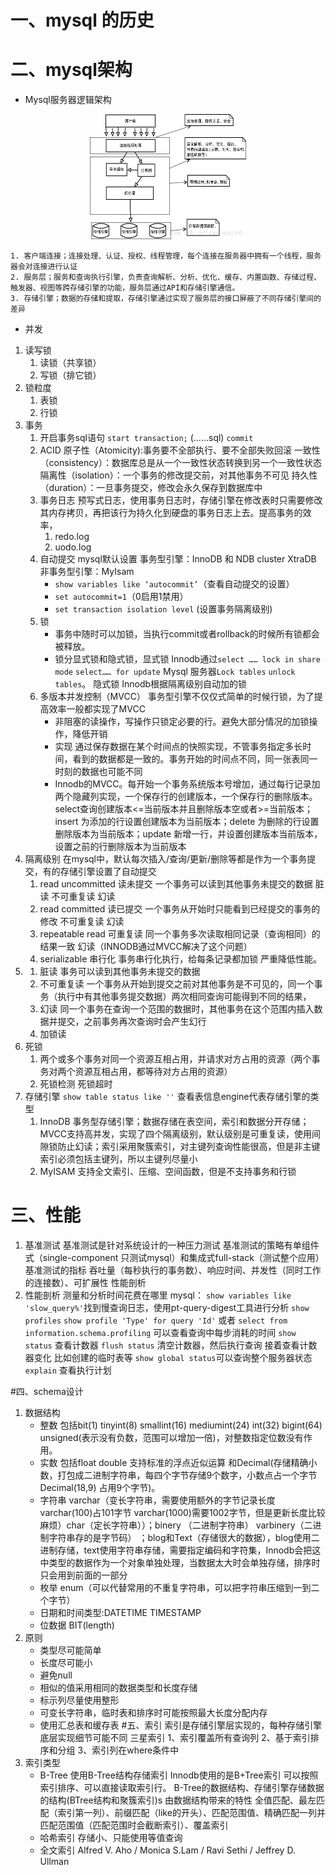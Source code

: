 # 一、mysql 的历史
# 二、mysql架构
* Mysql服务器逻辑架构

<div align=center>
<img src="picture/mysql逻辑架构图.png" height="200" width="250" alt="mysql服务器逻辑架构图">
    </div>

    1. 客户端连接；连接处理、认证、授权、线程管理，每个连接在服务器中拥有一个线程，服务器会对连接进行认证
    2. 服务层；服务和查询执行引擎，负责查询解析、分析、优化、缓存、内置函数、存储过程、触发器、视图等跨存储引擎的功能，服务层通过API和存储引擎通信。
    3. 存储引擎；数据的存储和提取，存储引擎通过实现了服务层的接口屏蔽了不同存储引擎间的差异
* 并发
1. 读写锁
    1. 读锁（共享锁）
    2. 写锁（排它锁）
2. 锁粒度
    1. 表锁
    2. 行锁
3. 事务
    1. 开启事务sql语句
    `start transaction;`
    (……sql)
    `commit`
    2. ACID
    原子性（Atomicity):事务要不全部执行、要不全部失败回滚
    一致性（consistency）：数据库总是从一个一致性状态转换到另一个一致性状态
    隔离性（isolation）：一个事务的修改提交前，对其他事务不可见
    持久性（duration）：一旦事务提交，修改会永久保存到数据库中
    3. 事务日志 预写式日志，使用事务日志时，存储引擎在修改表时只需要修改其内存拷贝，再把该行为持久化到硬盘的事务日志上去。提高事务的效率，
        1. redo.log 
        2. uodo.log
    4. 自动提交 mysql默认设置 事务型引擎：InnoDB 和 NDB cluster XtraDB 非事务型引擎：MyIsam
        * `show variables like ‘autocommit’`（查看自动提交的设置） 
        * `set autocommit=1`（0启用1禁用）
        * `set transaction isolation level` (设置事务隔离级别)
    5. 锁  
        * 事务中随时可以加锁，当执行commit或者rollback的时候所有锁都会被释放。
        * 锁分显式锁和隐式锁，显式锁 Innodb通过`select …… lock in share mode` `select…… for update` Mysql 服务器`Lock tables` `unlock tables`。 隐式锁 Innodb根据隔离级别自动加的锁
    6. 多版本并发控制（MVCC） 事务型引擎不仅仅式简单的时候行锁，为了提高效率一般都实现了MVCC
        * 非阻塞的读操作，写操作只锁定必要的行。避免大部分情况的加锁操作，降低开销
        * 实现 通过保存数据在某个时间点的快照实现，不管事务指定多长时间，看到的数据都是一致的。事务开始的时间点不同，同一张表同一时刻的数据也可能不同
        * Innodb的MVCC。每开始一个事务系统版本号增加，通过每行记录加两个隐藏列实现，一个保存行的创建版本，一个保存行的删除版本。select查询创建版本<=当前版本并且删除版本空或者>=当前版本；insert 为添加的行设置创建版本为当前版本；delete 为删除的行设置删除版本为当前版本；update 新增一行，并设置创建版本当前版本，设置之前的行删除版本为当前版本
4. 隔离级别
   在mysql中，默认每次插入/查询/更新/删除等都是作为一个事务提交，有的存储引擎设置了自动提交
    1. read uncommitted 读未提交  一个事务可以读到其他事务未提交的数据     脏读 不可重复读 幻读
    2. read committed 读已提交 一个事务从开始时只能看到已经提交的事务的修改   不可重复读 幻读
    3. repeatable read 可重复读 同一个事务多次读取相同记录（查询相同）的结果一致    幻读（INNODB通过MVCC解决了这个问题）
    4. serializable 串行化 事务串行化执行，给每条记录都加锁 严重降低性能。
5. 
    1. 脏读 事务可以读到其他事务未提交的数据
    2. 不可重复读 一个事务从开始到提交之前对其他事务是不可见的，同一个事务（执行中有其他事务提交数据）两次相同查询可能得到不同的结果，
    3. 幻读 同一个事务在查询一个范围的数据时，其他事务在这个范围内插入数据并提交，之前事务再次查询时会产生幻行 
    4. 加锁读
6. 死锁  
    1. 两个或多个事务对同一个资源互相占用，并请求对方占用的资源（两个事务对两个资源互相占用，都等待对方占用的资源）
    2. 死锁检测 死锁超时
7. 存储引擎  `show table status like ''` 查看表信息engine代表存储引擎的类型
    1. InnoDB 事务型存储引擎；数据存储在表空间，索引和数据分开存储；MVCC支持高并发，实现了四个隔离级别，默认级别是可重复读，使用间隙锁防止幻读；索引采用聚簇索引，对主键列查询性能很高，但是非主键索引必须包括主键列，所以主键列尽量小
    2. MyISAM 支持全文索引、压缩、空间函数，但是不支持事务和行锁
# 三、性能 

1. 基准测试
基准测试是针对系统设计的一种压力测试
基准测试的策略有单组件式（single-component 只测试mysql）和集成式full-stack（测试整个应用）
基准测试的指标 吞吐量（每秒执行的事务数）、响应时间、并发性（同时工作的连接数）、可扩展性
性能剖析
2. 性能剖析 测量和分析时间花费在哪里
   mysql：
        `show variables like 'slow_query%'`找到慢查询日志，使用pt-query-digest工具进行分析
        `show profiles`  `show profile 'Type' for query 'Id'`  或者  `select from information.schema.profiling` 可以查看查询中每步消耗的时间
        `show status`  查看计数器 `flush status` 清空计数器，然后执行查询 接着查看计数器变化 比如创建的临时表等 `show global status`可以查询整个服务器状态
        `explain` 查看执行计划

#四、schema设计
1. 数据结构
    * 整数 包括bit(1) tinyint(8) smallint(16) mediumint(24) int(32) bigint(64) unsigned(表示没有负数，范围可以增加一倍)，对整数指定位数没有作用。
    * 实数 包括float double 支持标准的浮点近似运算 和Decimal(存储精确小数，打包成二进制字符串，每四个字节存储9个数字，小数点占一个字节 Decimal(18,9) 占用9个字节)。
    * 字符串 varchar（变长字符串，需要使用额外的字节记录长度 varchar(100)占101字节 varchar(1000)需要1002字节，但是更新长度比较麻烦）char（定长字符串））；binery （二进制字符串） varbinery（二进制字符串存的是字节码） ；blog和Text（存储很大的数据），blog使用二进制存储，text使用字符串存储，需要指定编码和字符集，Innodb会把这中类型的数据作为一个对象单独处理，当数据太大时会单独存储，排序时只会用到前面的一部分
    * 枚举 enum（可以代替常用的不重复字符串，可以把字符串压缩到一到二个字节）
    * 日期和时间类型:DATETIME TIMESTAMP
    * 位数据 BIT(length)
2. 原则
    * 类型尽可能简单
    * 长度尽可能小
    * 避免null
    * 相似的值采用相同的数据类型和长度存储
    * 标示列尽量使用整形
    * 可变长字符串，临时表和排序时可能按照最大长度分配内存
    * 使用汇总表和缓存表
#五、索引
索引是存储引擎层实现的，每种存储引擎底层实现细节可能不同
三星索引 1、索引覆盖所有查询列 2、基于索引排序和分组 3、索引列在where条件中
1. 索引类型
    * B-Tree 使用B-Tree结构存储索引 Innodb使用的是B+Tree索引 可以按照索引排序、可以直接读取索引行。
  B-Tree的数据结构、存储引擎存储数据的结构(BTree结构和聚簇索引)s
  由数据结构带来的特性  全值匹配、最左匹配（索引第一列）、前缀匹配（like的开头）、匹配范围值、精确匹配一列并匹配范围值（匹配范围时会截断索引）、覆盖索引
    * 哈希索引 存储小、只能使用等值查询
    * 全文索引
  Alfred V. Aho / Monica S.Lam / Ravi Sethi / Jeffrey D. Ullman



